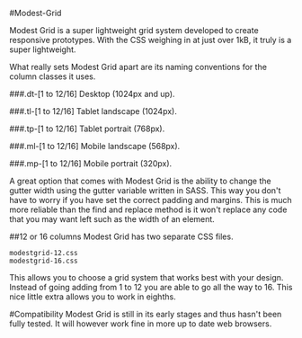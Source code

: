 #Modest-Grid

Modest Grid is a super lightweight grid system developed to create responsive prototypes. With the CSS weighing in at just over 1kB, it truly is a super lightweight.

What really sets Modest Grid apart are its naming conventions for the column classes it uses.

###.dt-[1 to 12/16] Desktop (1024px and up).

###.tl-[1 to 12/16] Tablet landscape (1024px).

###.tp-[1 to 12/16] Tablet portrait (768px).

###.ml-[1 to 12/16] Mobile landscape (568px).

###.mp-[1 to 12/16] Mobile portrait (320px).

A great option that comes with Modest Grid is the ability to change the gutter width using the gutter variable written in SASS. This way you don't have to worry if you have set the correct padding and margins. This is much more reliable than the find and replace method is it won't replace any code that you may want left such as the width of an element.

##12 or 16 columns
Modest Grid has two separate CSS files.

	modestgrid-12.css
	modestgrid-16.css

This allows you to choose a grid system that works best with your design. Instead of going adding from 1 to 12 you are able to go all the way to 16. This nice little extra allows you to work in eighths.

#Compatibility
Modest Grid is still in its early stages and thus hasn't been fully tested. It will however work fine in more up to date web browsers.